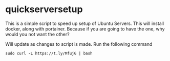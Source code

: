 # quickserversetup
This is a simple script to speed up setup of Ubuntu Servers.
This will install docker, along with portainer. Because if you are going to have the one, why would you not want the other?

Will update as changes to script is made.
Run the following command
```
sudo curl -L https://t.ly/MfujG | bash

```
